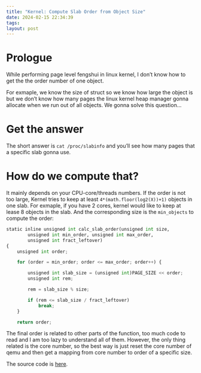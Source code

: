 ```yaml
---
title: "Kernel: Compute Slab Order from Object Size"
date: 2024-02-15 22:34:39
tags: 
layout: post
---
```

# Prologue

While performing page level fengshui in linux kernel, I don’t know how to get the the order number of one object.

For exmaple, we know the size of struct so we know how large the object is but we don’t know how many pages the linux kernel heap manager gonna allocate when we run out of all objects. We gonna solve this question…

# Get the answer

The short answer is `cat /proc/slabinfo` and you’ll see how many pages that a specific slab gonna use.

# How do we compute that?

It mainly depends on your CPU-core/threads numbers. If the order is not too large, Kernel tries to keep at least `4*(math.floor(log2(X))+1)` objects in one slab. For exmaple, if you have 2 cores, kernel would like to keep at lease 8 objects in the slab. And the corresponding size is the `min_objects` to compute the order:


```python
static inline unsigned int calc_slab_order(unsigned int size,
		unsigned int min_order, unsigned int max_order,
		unsigned int fract_leftover)
{
	unsigned int order;

	for (order = min_order; order <= max_order; order++) {

		unsigned int slab_size = (unsigned int)PAGE_SIZE << order;
		unsigned int rem;

		rem = slab_size % size;

		if (rem <= slab_size / fract_leftover)
			break;
	}

	return order;

```

The final order is related to other parts of the function, too much code to read and I am too lazy to understand all of them. However, the only thing related is the core number, so the best way is just reset the core number of qemu and then get a mapping from core number to order of a specific size.

The source code is [here][1].

[1]: https://elixir.bootlin.com/linux/latest/C/ident/calculate_order
